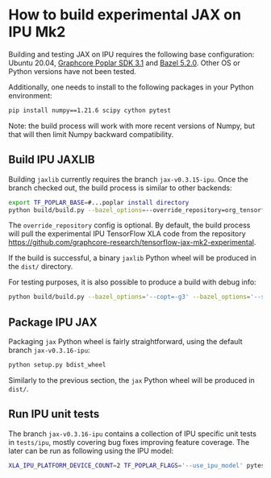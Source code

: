 # How to build experimental JAX on IPU Mk2

Building and testing JAX on IPU requires the following base configuration: Ubuntu 20.04, [Graphcore Poplar SDK 3.1](https://www.graphcore.ai/posts/poplar-sdk-3.1-now-available) and [Bazel 5.2.0](https://docs.bazel.build/versions/5.2.0/install.html). Other OS or Python versions have not been tested.

Additionally, one needs to install to the following packages in your Python environment:
```bash
pip install numpy==1.21.6 scipy cython pytest
```
Note: the build process will work with more recent versions of Numpy, but that will then limit Numpy backward compatibility.

## Build IPU JAXLIB

Building `jaxlib` currently requires the branch `jax-v0.3.15-ipu`. Once the branch checked out, the build process is similar to other backends:
```bash
export TF_POPLAR_BASE=#...poplar install directory
python build/build.py --bazel_options=--override_repository=org_tensorflow=PATH/tensorflow-jax-mk2-experimental
```
The `override_repository` config is optional. By default, the build process will pull the experimental IPU TensorFlow XLA code from the repository https://github.com/graphcore-research/tensorflow-jax-mk2-experimental.

If the build is successful, a binary `jaxlib` Python wheel will be produced in the `dist/` directory.


For testing purposes, it is also possible to produce a build with debug info:
```bash
python build/build.py --bazel_options='--copt=-g3' --bazel_options='--strip=never' --bazel_options='--linkopt' --bazel_options='-Wl,--gdb-index'
```

## Package IPU JAX

Packaging `jax` Python wheel is fairly straightforward, using the default branch `jax-v0.3.16-ipu`:
```bash
python setup.py bdist_wheel
```
Similarly to the previous section, the `jax` Python wheel will be produced in `dist/`.

## Run IPU unit tests

The branch `jax-v0.3.16-ipu` contains a collection of IPU specific unit tests in `tests/ipu`, mostly covering bug fixes improving feature coverage. The later can be run as following using the IPU model:
```bash
XLA_IPU_PLATFORM_DEVICE_COUNT=2 TF_POPLAR_FLAGS='--use_ipu_model' pytest -vvv ./tests/ipu/
```
